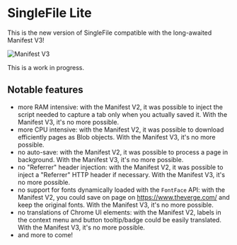 # SingleFile Lite

This is the new version of SingleFile compatible with the long-awaited Manifest V3!

![Manifest V3](https://github.com/gildas-lormeau/SingleFile-Lite/blob/main/promo.png?raw=true)

This is a work in progress.
## Notable features

 - more RAM intensive: with the Manifest V2, it was possible to inject the script needed to capture a tab only when you actually saved it. With the Manifest V3, it's no more possible.
 - more CPU intensive: with the Manifest V2, it was possible to download efficiently pages as Blob objects. With the Manifest V3, it's no more possible.
 - no auto-save: with the Manifest V2, it was possible to process a page in background. With the Manifest V3, it's no more possible.
 - no "Referrer" header injection: with the Manifest V2, it was possible to inject a "Referrer" HTTP header if necessary. With the Manifest V3, it's no more possible.
 - no support for fonts dynamically loaded with the `FontFace` API: with the Manifest V2, you could save on page on https://www.theverge.com/ and keep the original fonts. With the Manifest V3, it's no more possible.
 - no translations of Chrome UI elements: with the Manifest V2, labels in the context menu and button tooltip/badge could be easily translated. With the Manifest V3, it's no more possible.
 - and more to come!
